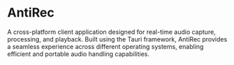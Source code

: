 # AntiRec
A cross-platform client application designed for real-time audio capture, processing, and playback. Built using the Tauri framework, AntiRec provides a seamless experience across different operating systems, enabling efficient and portable audio handling capabilities.
